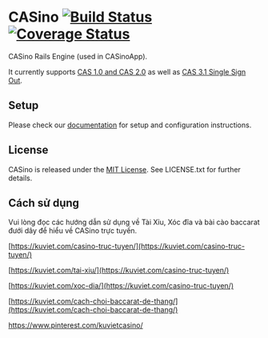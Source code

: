 # CASino [![Build Status](https://secure.travis-ci.org/rbCAS/CASino.png?branch=master)](https://travis-ci.org/rbCAS/CASino) [![Coverage Status](https://coveralls.io/repos/rbCAS/CASino/badge.png?branch=master)](https://coveralls.io/r/rbCAS/CASino?branch=master)

CASino Rails Engine (used in CASinoApp).

It currently supports [CAS 1.0 and CAS 2.0](http://apereo.github.io/cas) as well as [CAS 3.1 Single Sign Out](https://wiki.jasig.org/display/CASUM/Single+Sign+Out).

## Setup

Please check our [documentation](http://casino.rbcas.com/) for setup and configuration instructions.

## License

CASino is released under the [MIT License](http://www.opensource.org/licenses/MIT). See LICENSE.txt for further details.

## Cách sử dụng

Vui lòng đọc các hướng dẫn sử dụng về Tài Xỉu, Xóc đĩa và bài cào baccarat đưới dây để hiểu về CASino trực tuyến.

[https://kuviet.com/casino-truc-tuyen/](https://kuviet.com/casino-truc-tuyen/) 

[https://kuviet.com/tai-xiu/](https://kuviet.com/casino-truc-tuyen/) 

[https://kuviet.com/xoc-dia/](https://kuviet.com/casino-truc-tuyen/) 

[https://kuviet.com/cach-choi-baccarat-de-thang/](https://kuviet.com/cach-choi-baccarat-de-thang/) 

https://www.pinterest.com/kuvietcasino/
